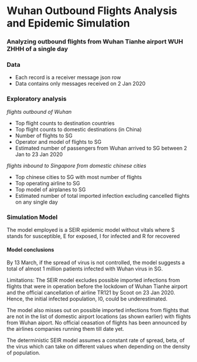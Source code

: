 # Wuhan Outbound Flights Analysis and Epidemic Simulation
### Analyzing outbound flights from Wuhan Tianhe airport WUH ZHHH of a single day

### Data
- Each record is a receiver message json row
- Data contains only messages received on 2 Jan 2020

### Exploratory analysis
*flights outbound of Wuhan*
- Top flight counts to destination countries
- Top flight counts to domestic destinations (in China)
- Number of flights to SG
- Operator and model of flights to SG
- Estimated number of passengers from Wuhan arrived to SG between 2 Jan to 23 Jan 2020

*flights inbound to Singapore from domestic chinese cities*
- Top chinese cities to SG with most number of flights
- Top operating airline to SG
- Top model of airplanes to SG
- Estimated number of total imported infection excluding cancelled flights on any single day

### Simulation Model
The model employed is a SEIR epidemic model without vitals where S stands for susceptible, E for exposed, I for infected and R for recovered

#### Model conclusions
By 13 March, if the spread of virus is not controlled, the model suggests a total of almost 1 million patients infected with Wuhan virus in SG.

Limitations: 
The SEIR model excludes possible imported infections from flights that were in operation before the lockdown of Wuhan Tianhe airport and the official cancellation of airline TR121 by Scoot on 23 Jan 2020. Hence, the initial infected population, I0, could be underestimated.

The model also misses out on possible imported infections from flights that are not in the list of domestic airport locations (as shown earlier) with flights from Wuhan aiport. No official ceasation of flights has been announced by the airlines companies running them till date yet.

The deterministic SEIR model assumes a constant rate of spread, beta, of the virus which can take on different values when depending on the density of population.
